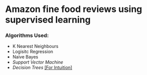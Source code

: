# Amazon fine food reviews using supervised learning

### Algorithms Used:
- K Nearest Neighbours
- Logisitc Regression
- Naive Bayes
- _Support Vector Machine_
- _Decision Trees_ [[For Intuition]](https://medium.com/coinmonks/what-is-entropy-and-why-information-gain-is-matter-4e85d46d2f01)
